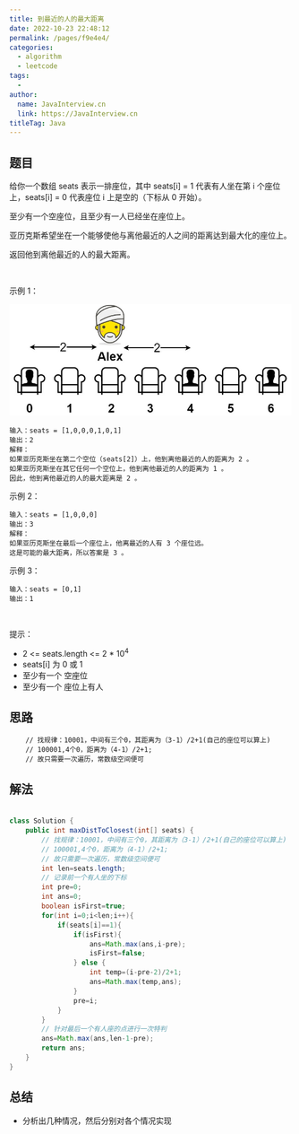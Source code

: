 ```yaml
---
title: 到最近的人的最大距离
date: 2022-10-23 22:48:12
permalink: /pages/f9e4e4/
categories:
  - algorithm
  - leetcode
tags:
  - 
author: 
  name: JavaInterview.cn
  link: https://JavaInterview.cn
titleTag: Java
---
```


## 题目

给你一个数组 seats 表示一排座位，其中 seats[i] = 1 代表有人坐在第 i 个座位上，seats[i] = 0 代表座位 i 上是空的（下标从 0 开始）。

至少有一个空座位，且至少有一人已经坐在座位上。

亚历克斯希望坐在一个能够使他与离他最近的人之间的距离达到最大化的座位上。

返回他到离他最近的人的最大距离。

 

示例 1：

![](../../../media/pictures/leetcode/distance.jpeg)

    输入：seats = [1,0,0,0,1,0,1]
    输出：2
    解释：
    如果亚历克斯坐在第二个空位（seats[2]）上，他到离他最近的人的距离为 2 。
    如果亚历克斯坐在其它任何一个空位上，他到离他最近的人的距离为 1 。
    因此，他到离他最近的人的最大距离是 2 。 
示例 2：

    输入：seats = [1,0,0,0]
    输出：3
    解释：
    如果亚历克斯坐在最后一个座位上，他离最近的人有 3 个座位远。
    这是可能的最大距离，所以答案是 3 。
示例 3：

    输入：seats = [0,1]
    输出：1
 

提示：

- 2 <= seats.length <= 2 * 10<sup>4</sup>
- seats[i] 为 0 或 1
- 至少有一个 空座位
- 至少有一个 座位上有人


## 思路

        // 找规律：10001，中间有三个0，其距离为（3-1）/2+1(自己的座位可以算上)
        // 100001,4个0，距离为（4-1）/2+1;
        // 故只需要一次遍历，常数级空间便可

## 解法
```java

class Solution {
    public int maxDistToClosest(int[] seats) {
        // 找规律：10001，中间有三个0，其距离为（3-1）/2+1(自己的座位可以算上)
        // 100001,4个0，距离为（4-1）/2+1;
        // 故只需要一次遍历，常数级空间便可
        int len=seats.length;
        // 记录前一个有人坐的下标
        int pre=0;
        int ans=0;
        boolean isFirst=true;
        for(int i=0;i<len;i++){
            if(seats[i]==1){
                if(isFirst){
                    ans=Math.max(ans,i-pre);
                    isFirst=false;
                } else {
                    int temp=(i-pre-2)/2+1;
                    ans=Math.max(temp,ans);
                }
                pre=i;
            }
        }
        // 针对最后一个有人座的点进行一次特判
        ans=Math.max(ans,len-1-pre);
        return ans;
    }
}
```

## 总结

- 分析出几种情况，然后分别对各个情况实现 
